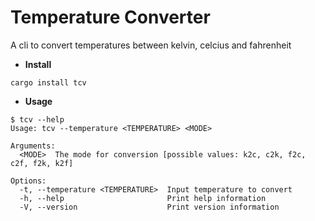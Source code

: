 # Temperature Converter

A cli to convert temperatures between kelvin, celcius and fahrenheit

* **Install**

```
cargo install tcv
```

* **Usage**
```
$ tcv --help
Usage: tcv --temperature <TEMPERATURE> <MODE>

Arguments:
  <MODE>  The mode for conversion [possible values: k2c, c2k, f2c, c2f, f2k, k2f]

Options:
  -t, --temperature <TEMPERATURE>  Input temperature to convert
  -h, --help                       Print help information
  -V, --version                    Print version information
  ```
